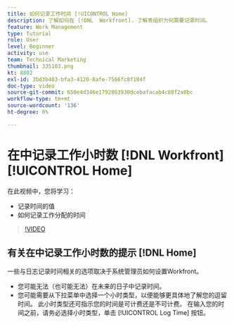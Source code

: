 ```yaml
---
title: 如何记录工作时间 [!UICONTROL Home]
description: 了解如何在 [!DNL  Workfront]. 了解贵组织为何需要记录时间。
feature: Work Management
type: Tutorial
role: User
level: Beginner
activity: use
team: Technical Marketing
thumbnail: 335103.png
kt: 8802
exl-id: 3bd3b403-bfa3-4120-8afe-7566fc8f184f
doc-type: video
source-git-commit: 650e4d346e1792863930dcebafacab4c88f2a8bc
workflow-type: tm+mt
source-wordcount: '136'
ht-degree: 0%

---
```


# 在中记录工作小时数 [!DNL Workfront] [!UICONTROL Home]

在此视频中，您将学习：

* 记录时间的值
* 如何记录工作分配的时间

>[!VIDEO](https://video.tv.adobe.com/v/335103/?quality=12&learn=on)

## 有关在中记录工作小时数的提示 [!DNL Home]

一些与日志记录时间相关的选项取决于系统管理员如何设置Workfront。

* 您可能无法（也可能无法）在未来的日子中记录时间。
* 您可能需要从下拉菜单中选择一个小时类型，以便能够更具体地了解您的逗留时间。 此小时类型还可指示您的时间是可计费还是不可计费。 在输入您的时间之前，请务必选择小时类型，单击 [!UICONTROL Log Time] 按钮。

<!---
learn more URLs
--->
